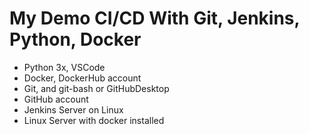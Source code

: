 # My Demo CI/CD With Git, Jenkins, Python, Docker

- Python 3x, VSCode
- Docker, DockerHub account
- Git, and git-bash or GitHubDesktop
- GitHub account
- Jenkins Server on Linux
- Linux Server with docker installed
